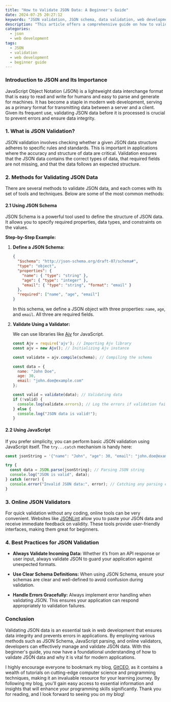 ```yaml
---
title: "How to Validate JSON Data: A Beginner's Guide"
date: 2024-07-25 20:27:12
keywords: "JSON validation, JSON schema, data validation, web development, beginner guide"
description: "This article offers a comprehensive guide on how to validate JSON data, aimed at beginners. JSON, or JavaScript Object Notation, is a lightweight format utilized for data interchange. It is easy for humans to read and write, and easy for machines to parse and generate. Validating JSON is crucial in ensuring the data integrity before processing it in applications. This guide starts with an introduction to JSON and its significance in modern web development, proceeds to explain the methods for validating JSON data including the use of JSON schema, JavaScript, and online validators. We also explore best practices for JSON validation to enhance data security and reliability. By the end of this article, readers will have a solid understanding of JSON validation techniques and how to implement them in their projects."
categories:
  - json
  - web development
tags:
  - JSON
  - validation
  - web development
  - beginner guide
---
```


### Introduction to JSON and Its Importance

JavaScript Object Notation (JSON) is a lightweight data interchange format that is easy to read and write for humans and easy to parse and generate for machines. It has become a staple in modern web development, serving as a primary format for transmitting data between a server and a client. Given its frequent use, validating JSON data before it is processed is crucial to prevent errors and ensure data integrity.

<!-- more -->

### 1. What is JSON Validation?

JSON validation involves checking whether a given JSON data structure adheres to specific rules and standards. This is important in applications where the accuracy and structure of data are critical. Validation ensures that the JSON data contains the correct types of data, that required fields are not missing, and that the data follows an expected structure.

### 2. Methods for Validating JSON Data

There are several methods to validate JSON data, and each comes with its set of tools and techniques. Below are some of the most common methods:

#### 2.1 Using JSON Schema

JSON Schema is a powerful tool used to define the structure of JSON data. It allows you to specify required properties, data types, and constraints on the values. 

**Step-by-Step Example:**

1. **Define a JSON Schema:**

    ```json
    {
      "$schema": "http://json-schema.org/draft-07/schema#",
      "type": "object",
      "properties": {
        "name": { "type": "string" },
        "age": { "type": "integer" },
        "email": { "type": "string", "format": "email" }
      },
      "required": ["name", "age", "email"]
    }
    ```

    In this schema, we define a JSON object with three properties: `name`, `age`, and `email`. All three are required fields.

2. **Validate Using a Validator:**

    We can use libraries like [Ajv](https://github.com/ajv-validator/ajv) for JavaScript.

    ```javascript
    const Ajv = require('ajv'); // Importing Ajv library
    const ajv = new Ajv(); // Initializing Ajv instance

    const validate = ajv.compile(schema); // Compiling the schema

    const data = {
      name: "John Doe",
      age: 30,
      email: "john.doe@example.com"
    };

    const valid = validate(data); // Validating data
    if (!valid) {
      console.log(validate.errors); // Log the errors if validation fails
    } else {
      console.log("JSON data is valid!");
    }
    ```

#### 2.2 Using JavaScript

If you prefer simplicity, you can perform basic JSON validation using JavaScript itself. The `try...catch` mechanism is handy here:

```javascript
const jsonString = '{"name": "John", "age": 30, "email": "john.doe@example.com"}'; // Sample JSON string

try {
  const data = JSON.parse(jsonString); // Parsing JSON string
  console.log("JSON is valid", data);
} catch (error) {
  console.error("Invalid JSON data:", error); // Catching any parsing errors
}
```

### 3. Online JSON Validators

For quick validation without any coding, online tools can be very convenient. Websites like [JSONLint](https://jsonlint.com/) allow you to paste your JSON data and receive immediate feedback on validity. These tools provide user-friendly interfaces, making them great for beginners.

### 4. Best Practices for JSON Validation

- **Always Validate Incoming Data:** Whether it’s from an API response or user input, always validate JSON to guard your application against unexpected formats.
  
- **Use Clear Schema Definitions:** When using JSON Schema, ensure your schemas are clear and well-defined to avoid confusion during validation.
  
- **Handle Errors Gracefully:** Always implement error handling when validating JSON. This ensures your application can respond appropriately to validation failures.

### Conclusion

Validating JSON data is an essential task in web development that ensures data integrity and prevents errors in applications. By employing various methods such as JSON Schema, JavaScript parsing, and online validators, developers can effectively manage and validate JSON data. With this beginner's guide, you now have a foundational understanding of how to validate JSON data and why it is vital for modern applications.

I highly encourage everyone to bookmark my blog, [GitCEO](https://gitceo.com), as it contains a wealth of tutorials on cutting-edge computer science and programming techniques, making it an invaluable resource for your learning journey. By following my blog, you'll gain easy access to essential information and insights that will enhance your programming skills significantly. Thank you for reading, and I look forward to seeing you on my blog!